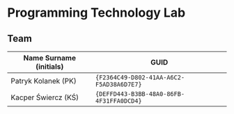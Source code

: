 # Programming Technology Lab

## Team

| Name Surname (initials) | GUID                                     |
| ----------------------- | ---------------------------------------- |
| Patryk Kolanek (PK)     | `{F2364C49-D802-41AA-A6C2-F5AD38A6D7E7}` |
| Kacper Świercz (KŚ)     | `{DEFFD443-B3BB-48A0-86FB-4F31FFA0DCD4}` |